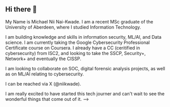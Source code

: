 ## Hi there 👋

My Name is Michael Nii Nai-Kwade. I am a recent MSc graduate of the University of Aberdeen, where I studied Information Technology.

I am building knowledge and skills in information security, ML/Al, and Data science.
I am currently taking the Google Cybersecurity Professional Certificate course on Coursera. I already have a CC (ceritified in cybersecurity) from ISC2, and looking to take the SSCP, Security+, Network+ and eventually the CISSP.

I am looking to collaborate on SOC, digital forensic analysis projects, as well as on ML/Al relating to cybersecurity.

I can be reached via X (@niikwade). 

I am really excited to have started this tech journer and can't wait to see the wonderful things that come out of it.
-->
